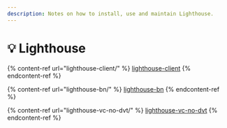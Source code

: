 ```yaml
---
description: Notes on how to install, use and maintain Lighthouse.
---
```


# 💡 Lighthouse

{% content-ref url="lighthouse-client/" %}
[lighthouse-client](lighthouse-client/)
{% endcontent-ref %}

{% content-ref url="lighthouse-bn/" %}
[lighthouse-bn](lighthouse-bn/)
{% endcontent-ref %}

{% content-ref url="lighthouse-vc-no-dvt/" %}
[lighthouse-vc-no-dvt](lighthouse-vc-no-dvt/)
{% endcontent-ref %}

